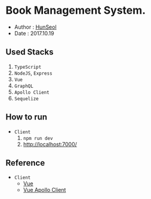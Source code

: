 # Book Management System.
- Author : [HunSeol](https://github.com/Seolhun)
- Date : 2017.10.19

## Used Stacks
1. `TypeScript`
2. `NodeJS`, `Express`
3. `Vue`
4. `GraphQL`
6. `Apollo Client`
7. `Sequelize`

## How to run
- `Client`
  1. `npm run dev`
  2. [http://localhost:7000/](http://localhost:7000/)

## Reference
- `Client`
  - [Vue](https://vuejs.org/)
  - [Vue Apollo Client](https://github.com/akryum/vue-apollo)
  